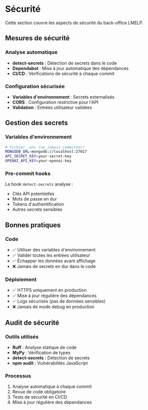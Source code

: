 # Sécurité

Cette section couvre les aspects de sécurité du back-office LMELP.

## Mesures de sécurité

### Analyse automatique
- **detect-secrets** : Détection de secrets dans le code
- **Dependabot** : Mise à jour automatique des dépendances
- **CI/CD** : Vérifications de sécurité à chaque commit

### Configuration sécurisée
- **Variables d'environnement** : Secrets externalisés
- **CORS** : Configuration restrictive pour l'API
- **Validation** : Entrées utilisateur validées

## Gestion des secrets

### Variables d'environnement
```bash
# Fichier .env (ne jamais committer)
MONGODB_URL=mongodb://localhost:27017
API_SECRET_KEY=your-secret-key
OPENAI_API_KEY=your-openai-key
```

### Pre-commit hooks
Le hook `detect-secrets` analyse :
- Clés API potentielles
- Mots de passe en dur
- Tokens d'authentification
- Autres secrets sensibles

## Bonnes pratiques

### Code
- ✅ Utiliser des variables d'environnement
- ✅ Valider toutes les entrées utilisateur
- ✅ Échapper les données avant affichage
- ❌ Jamais de secrets en dur dans le code

### Déploiement
- ✅ HTTPS uniquement en production
- ✅ Mise à jour régulière des dépendances
- ✅ Logs sécurisés (pas de données sensibles)
- ❌ Jamais de mode debug en production

## Audit de sécurité

### Outils utilisés
- **Ruff** : Analyse statique de code
- **MyPy** : Vérification de types
- **detect-secrets** : Détection de secrets
- **npm audit** : Vulnérabilités JavaScript

### Processus
1. Analyse automatique à chaque commit
2. Revue de code obligatoire
3. Tests de sécurité en CI/CD
4. Mise à jour régulière des dépendances
